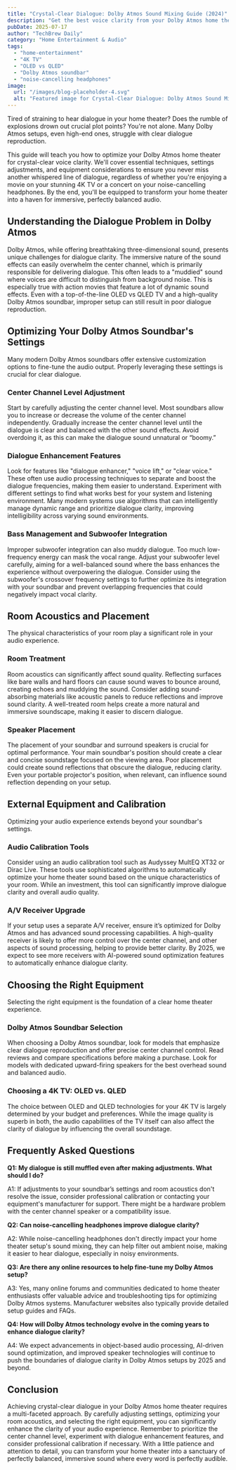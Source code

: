 ```yaml
---
title: "Crystal-Clear Dialogue: Dolby Atmos Sound Mixing Guide (2024)"
description: "Get the best voice clarity from your Dolby Atmos home theater! Learn how to optimize your sound mixing for a superior audio experience with your 4K TV.  Master your Dolby Atmos soundbar settings and enjoy movies & shows like never before. Read now!"
pubDate: 2025-07-17
author: "TechBrew Daily"
category: "Home Entertainment & Audio"
tags:
  - "home-entertainment"
  - "4K TV"
  - "OLED vs QLED"
  - "Dolby Atmos soundbar"
  - "noise-cancelling headphones"
image:
  url: "/images/blog-placeholder-4.svg"
  alt: "Featured image for Crystal-Clear Dialogue: Dolby Atmos Sound Mixing Guide (2024)"
---
```


Tired of straining to hear dialogue in your home theater?  Does the rumble of explosions drown out crucial plot points?  You're not alone.  Many Dolby Atmos setups, even high-end ones, struggle with clear dialogue reproduction.

This guide will teach you how to optimize your Dolby Atmos home theater for crystal-clear voice clarity. We'll cover essential techniques, settings adjustments, and equipment considerations to ensure you never miss another whispered line of dialogue, regardless of whether you're enjoying a movie on your stunning 4K TV or a concert on your noise-cancelling headphones.  By the end, you'll be equipped to transform your home theater into a haven for immersive, perfectly balanced audio.

## Understanding the Dialogue Problem in Dolby Atmos

Dolby Atmos, while offering breathtaking three-dimensional sound, presents unique challenges for dialogue clarity. The immersive nature of the sound effects can easily overwhelm the center channel, which is primarily responsible for delivering dialogue. This often leads to a "muddied" sound where voices are difficult to distinguish from background noise.  This is especially true with action movies that feature a lot of dynamic sound effects.  Even with a top-of-the-line OLED vs QLED TV and a high-quality Dolby Atmos soundbar, improper setup can still result in poor dialogue reproduction.

## Optimizing Your Dolby Atmos Soundbar's Settings

Many modern Dolby Atmos soundbars offer extensive customization options to fine-tune the audio output.  Properly leveraging these settings is crucial for clear dialogue.

### Center Channel Level Adjustment

Start by carefully adjusting the center channel level. Most soundbars allow you to increase or decrease the volume of the center channel independently.  Gradually increase the center channel level until the dialogue is clear and balanced with the other sound effects.  Avoid overdoing it, as this can make the dialogue sound unnatural or “boomy.”

### Dialogue Enhancement Features

Look for features like "dialogue enhancer," "voice lift," or "clear voice." These often use audio processing techniques to separate and boost the dialogue frequencies, making them easier to understand. Experiment with different settings to find what works best for your system and listening environment.  Many modern systems use algorithms that can intelligently manage dynamic range and prioritize dialogue clarity, improving intelligibility across varying sound environments.

### Bass Management and Subwoofer Integration

Improper subwoofer integration can also muddy dialogue.  Too much low-frequency energy can mask the vocal range.  Adjust your subwoofer level carefully, aiming for a well-balanced sound where the bass enhances the experience without overpowering the dialogue.  Consider using the subwoofer's crossover frequency settings to further optimize its integration with your soundbar and prevent overlapping frequencies that could negatively impact vocal clarity.

## Room Acoustics and Placement

The physical characteristics of your room play a significant role in your audio experience.

### Room Treatment

Room acoustics can significantly affect sound quality.  Reflecting surfaces like bare walls and hard floors can cause sound waves to bounce around, creating echoes and muddying the sound. Consider adding sound-absorbing materials like acoustic panels to reduce reflections and improve sound clarity.  A well-treated room helps create a more natural and immersive soundscape, making it easier to discern dialogue.

### Speaker Placement

The placement of your soundbar and surround speakers is crucial for optimal performance.  Your main soundbar's position should create a clear and concise soundstage focused on the viewing area. Poor placement could create sound reflections that obscure the dialogue, reducing clarity.  Even your portable projector's position, when relevant, can influence sound reflection depending on your setup.

## External Equipment and Calibration

Optimizing your audio experience extends beyond your soundbar's settings.

###  Audio Calibration Tools

Consider using an audio calibration tool such as Audyssey MultEQ XT32 or Dirac Live.  These tools use sophisticated algorithms to automatically optimize your home theater sound based on the unique characteristics of your room.  While an investment, this tool can significantly improve dialogue clarity and overall audio quality.

### A/V Receiver Upgrade

If your setup uses a separate A/V receiver, ensure it’s optimized for Dolby Atmos and has advanced sound processing capabilities.  A high-quality receiver is likely to offer more control over the center channel, and other aspects of sound processing, helping to provide better clarity.  By 2025, we expect to see more receivers with AI-powered sound optimization features to automatically enhance dialogue clarity.

## Choosing the Right Equipment

Selecting the right equipment is the foundation of a clear home theater experience.

### Dolby Atmos Soundbar Selection

When choosing a Dolby Atmos soundbar, look for models that emphasize clear dialogue reproduction and offer precise center channel control.  Read reviews and compare specifications before making a purchase. Look for models with dedicated upward-firing speakers for the best overhead sound and balanced audio.

### Choosing a 4K TV: OLED vs. QLED

The choice between OLED and QLED technologies for your 4K TV is largely determined by your budget and preferences. While the image quality is superb in both, the audio capabilities of the TV itself can also affect the clarity of dialogue by influencing the overall soundstage.

## Frequently Asked Questions

**Q1: My dialogue is still muffled even after making adjustments. What should I do?**

A1: If adjustments to your soundbar’s settings and room acoustics don't resolve the issue, consider professional calibration or contacting your equipment's manufacturer for support.  There might be a hardware problem with the center channel speaker or a compatibility issue.


**Q2: Can noise-cancelling headphones improve dialogue clarity?**

A2: While noise-cancelling headphones don't directly impact your home theater setup's sound mixing, they can help filter out ambient noise, making it easier to hear dialogue, especially in noisy environments.

**Q3: Are there any online resources to help fine-tune my Dolby Atmos setup?**

A3: Yes, many online forums and communities dedicated to home theater enthusiasts offer valuable advice and troubleshooting tips for optimizing Dolby Atmos systems.  Manufacturer websites also typically provide detailed setup guides and FAQs.

**Q4:  How will Dolby Atmos technology evolve in the coming years to enhance dialogue clarity?**

A4: We expect advancements in object-based audio processing, AI-driven sound optimization, and improved speaker technologies will continue to push the boundaries of dialogue clarity in Dolby Atmos setups by 2025 and beyond.


## Conclusion

Achieving crystal-clear dialogue in your Dolby Atmos home theater requires a multi-faceted approach.  By carefully adjusting settings, optimizing your room acoustics, and selecting the right equipment, you can significantly enhance the clarity of your audio experience. Remember to prioritize the center channel level, experiment with dialogue enhancement features, and consider professional calibration if necessary. With a little patience and attention to detail, you can transform your home theater into a sanctuary of perfectly balanced, immersive sound where every word is perfectly audible.